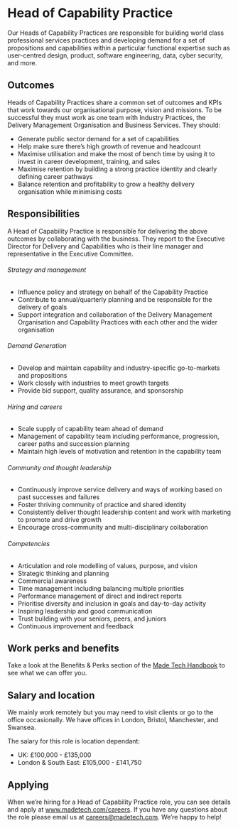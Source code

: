 # Head of Capability Practice

Our Heads of Capability Practices are responsible for building world class professional services practices and developing demand for a set of propositions and capabilities within a particular functional expertise such as user-centred design, product, software engineering, data, cyber security, and more.

## Outcomes

Heads of Capability Practices share a common set of outcomes and KPIs that work towards our organisational purpose, vision and missions. To be successful they must work as one team with Industry Practices, the Delivery Management Organisation and Business Services. They should:

- Generate public sector demand for a set of capabilities
- Help make sure there’s high growth of revenue and headcount
- Maximise utilisation and make the most of bench time by using it to invest in career development, training, and sales
- Maximise retention by building a strong practice identity and clearly defining career pathways
- Balance retention and profitability to grow a healthy delivery organisation while minimising costs

## Responsibilities

A Head of Capability Practice is responsible for delivering the above outcomes by collaborating with the business. They report to the Executive Director for Delivery and Capabilities who is their line manager and representative in the Executive Committee.

###### Strategy and management

- Influence policy and strategy on behalf of the Capability Practice
- Contribute to annual/quarterly planning and be responsible for the delivery of goals
- Support integration and collaboration of the Delivery Management Organisation and Capability Practices with each other and the wider organisation

###### Demand Generation

- Develop and maintain capability and industry-specific go-to-markets and propositions
- Work closely with industries to meet growth targets
- Provide bid support, quality assurance, and sponsorship

###### Hiring and careers

- Scale supply of capability team ahead of demand
- Management of capability team including performance, progression, career paths and succession planning
- Maintain high levels of motivation and retention in the capability team

###### Community and thought leadership

- Continuously improve service delivery and ways of working based on past successes and failures
- Foster thriving community of practice and shared identity
- Consistently deliver thought leadership content and work with marketing to promote and drive growth
- Encourage cross-community and multi-disciplinary collaboration

###### Competencies

- Articulation and role modelling of values, purpose, and vision
- Strategic thinking and planning
- Commercial awareness
- Time management including balancing multiple priorities
- Performance management of direct and indirect reports
- Prioritise diversity and inclusion in goals and day-to-day activity
- Inspiring leadership and good communication
- Trust building with your seniors, peers, and juniors
- Continuous improvement and feedback

## Work perks and benefits

Take a look at the Benefits & Perks section of the [Made Tech Handbook](https://github.com/madetech/handbook) to see what we can offer you. 

## Salary and location

We mainly work remotely but you may need to visit clients or go to the office occasionally. We have offices in London, Bristol, Manchester, and Swansea. 

The salary for this role is location dependant:

- UK: £100,000 - £135,000
- London & South East: £105,000 - £141,750

## Applying

When we’re hiring for a Head of Capability Practice role, you can see details and apply at www.madetech.com/careers. If you have any questions about the role please email us at [careers@madetech.com](mailto:careers@madetech.com). We’re happy to help!
